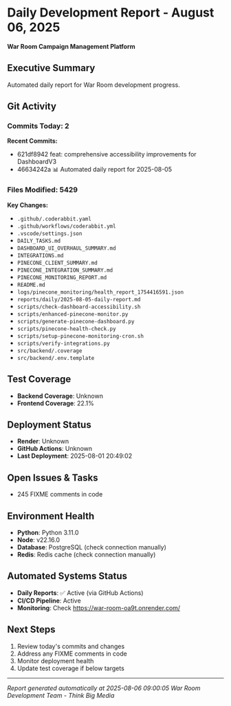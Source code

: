 # Daily Development Report - August 06, 2025
**War Room Campaign Management Platform**

## Executive Summary
Automated daily report for War Room development progress.

## Git Activity

### Commits Today: 2

**Recent Commits:**
- 621df8942 feat: comprehensive accessibility improvements for DashboardV3
- 46634242a 📊 Automated daily report for 2025-08-05

### Files Modified: 5429
**Key Changes:**
- `.github/.coderabbit.yaml`
- `.github/workflows/coderabbit.yml`
- `.vscode/settings.json`
- `DAILY_TASKS.md`
- `DASHBOARD_UI_OVERHAUL_SUMMARY.md`
- `INTEGRATIONS.md`
- `PINECONE_CLIENT_SUMMARY.md`
- `PINECONE_INTEGRATION_SUMMARY.md`
- `PINECONE_MONITORING_REPORT.md`
- `README.md`
- `logs/pinecone_monitoring/health_report_1754416591.json`
- `reports/daily/2025-08-05-daily-report.md`
- `scripts/check-dashboard-accessibility.sh`
- `scripts/enhanced-pinecone-monitor.py`
- `scripts/generate-pinecone-dashboard.py`
- `scripts/pinecone-health-check.py`
- `scripts/setup-pinecone-monitoring-cron.sh`
- `scripts/verify-integrations.py`
- `src/backend/.coverage`
- `src/backend/.env.template`

## Test Coverage
- **Backend Coverage**: Unknown
- **Frontend Coverage**: 22.1%

## Deployment Status
- **Render**: Unknown
- **GitHub Actions**: Unknown
- **Last Deployment**: 2025-08-01 20:49:02

## Open Issues & Tasks
- 245 FIXME comments in code

## Environment Health
- **Python**: Python 3.11.0
- **Node**: v22.16.0
- **Database**: PostgreSQL (check connection manually)
- **Redis**: Redis cache (check connection manually)

## Automated Systems Status
- **Daily Reports**: ✅ Active (via GitHub Actions)
- **CI/CD Pipeline**: Active
- **Monitoring**: Check https://war-room-oa9t.onrender.com/

## Next Steps
1. Review today's commits and changes
2. Address any FIXME comments in code
3. Monitor deployment health
4. Update test coverage if below targets

---
*Report generated automatically at 2025-08-06 09:00:05*
*War Room Development Team - Think Big Media*
